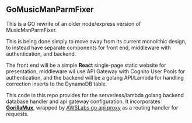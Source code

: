 ## GoMusicManParmFixer

This is a GO rewrite of an older node/express version of MusicManParmFixer.

This is being done simply to move away from its current monolithic design, to instead 
have separate components for front end, middleware with authentication, and backend.

The front end will be a simple **React** single-page static website for presentation, 
middleware wil use API Gateway with Cognito User Pools for authentication, and the backend
will be a golang API/Lambda for handling correction inserts to the DynamoDB table.

This code in this repo provides for the serverless/lambda golang backend database handler and api gateway 
configuration. It incorporates [**GorillaMux**](https://github.com/gorilla/mux), wrapped by 
[AWSLabs go api proxy](https://github.com/awslabs/aws-lambda-go-api-proxy) as a routing handler for requests. 






